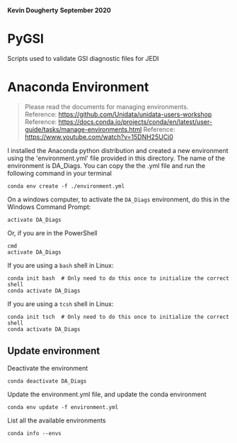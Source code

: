 __Kevin Dougherty__
__September 2020__


# PyGSI
Scripts used to validate GSI diagnostic files for JEDI


# Anaconda Environment
> Please read the documents for managing environments.  
> Reference: https://github.com/Unidata/unidata-users-workshop  
> Reference: https://docs.conda.io/projects/conda/en/latest/user-guide/tasks/manage-environments.html
> Reference: https://www.youtube.com/watch?v=15DNH25UCi0

I installed the Anaconda python distribution and created a new environment using the 'environment.yml' file provided in this directory. The name of the environment is DA_Diags. You can copy the the .yml file and run the following command in your terminal

    conda env create -f ./environment.yml
    
On a windows computer, to activate the `DA_Diags` environment, do this in the Windows Command Prompt:

    activate DA_Diags

Or, if you are in the PowerShell

    cmd
    activate DA_Diags

If you are using a `bash` shell in Linux:

    conda init bash  # Only need to do this once to initialize the correct shell
    conda activate DA_Diags

If you are using a `tcsh` shell in Linux:

    conda init tsch  # Only need to do this once to initialize the correct shell
    conda activate DA_Diags


## Update environment
Deactivate the environment

    conda deactivate DA_Diags

Update the environment.yml file, and update the conda environment

    conda env update -f environment.yml

List all the available environments

    conda info --envs
